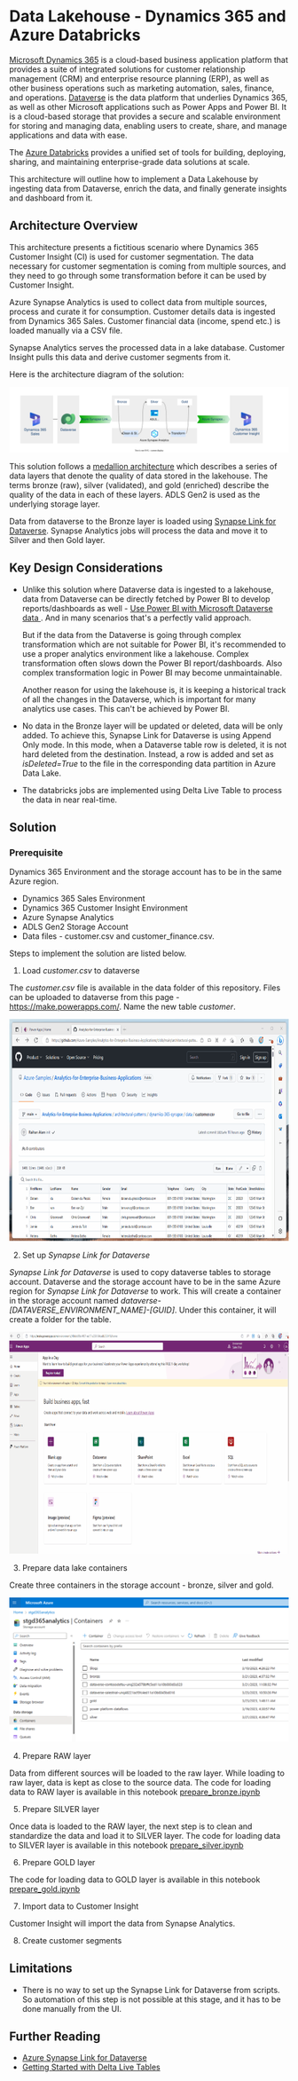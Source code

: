 # Data Lakehouse - Dynamics 365 and Azure Databricks

[Microsoft Dynamics 365](https://learn.microsoft.com/en-us/dynamics365/) is a cloud-based business application platform that provides a suite of integrated solutions for customer relationship management (CRM) and enterprise resource planning (ERP), as well as other business operations such as marketing automation, sales, finance, and operations. [Dataverse](https://learn.microsoft.com/en-us/power-apps/maker/data-platform/data-platform-intro) is the data platform that underlies Dynamics 365, as well as other Microsoft applications such as Power Apps and Power BI. It is a cloud-based storage that provides a secure and scalable environment for storing and managing data, enabling users to create, share, and manage applications and data with ease.

The [Azure Databricks](https://learn.microsoft.com/en-us/azure/databricks/introduction/) provides a unified set of tools for building, deploying, sharing, and maintaining enterprise-grade data solutions at scale.

This architecture will outline how to implement a Data Lakehouse by ingesting data from Dataverse, enrich the data, and finally generate insights and dashboard from it.

## Architecture Overview

This architecture presents a fictitious scenario where Dynamics 365 Customer Insight (CI) is used for customer segmentation. The data necessary for customer segmentation is coming from multiple sources, and they need to go through some transformation before it can be used by Customer Insight.

Azure Synapse Analytics is used to collect data from multiple sources, process and curate it for consumption. Customer details data is ingested from Dynamics 365 Sales. Customer financial data (income, spend etc.) is loaded manually via a CSV file.

Synapse Analytics serves the processed data in a lake database. Customer Insight pulls this data and derive customer segments from it.

Here is the architecture diagram of the solution:

![Analytics via Synapse Link and Azure Synapse](../../images/analytics-dyn365-synapse.drawio.svg)

This solution follows a [medallion architecture](https://learn.microsoft.com/en-us/azure/databricks/lakehouse/medallion) which describes a series of data layers that denote the quality of data stored in the lakehouse. The terms bronze (raw), silver (validated), and gold (enriched) describe the quality of the data in each of these layers. ADLS Gen2 is used as the underlying storage layer.

Data from dataverse to the Bronze layer is loaded using [Synapse Link for Dataverse](https://learn.microsoft.com/en-us/power-apps/maker/data-platform/export-to-data-lake). Synapse Analytics jobs will process the data and move it to Silver and then Gold layer.

## Key Design Considerations

- Unlike this solution where Dataverse data is ingested to a lakehouse, data from Dataverse can be directly fetched by Power BI to develop reports/dashboards as well - [Use Power BI with Microsoft Dataverse data
](https://learn.microsoft.com/en-us/power-apps/maker/data-platform/use-powerbi-dataverse). And in many scenarios that's a perfectly valid approach.

  But if the data from the Dataverse is going through complex transformation which are not suitable for Power BI, it's recommended to use a proper analytics environment like a lakehouse. Complex transformation often slows down the Power BI report/dashboards. Also complex transformation logic in Power BI may become unmaintainable.

  Another reason for using the lakehouse is, it is keeping a historical track of all the changes in the Dataverse, which is important for many analytics use cases. This can't be achieved by Power BI.

- No data in the Bronze layer will be updated or deleted, data will be only added. To achieve this, Synapse Link for Dataverse is using Append Only mode. In this mode, when a Dataverse table row is deleted, it is not hard deleted from the destination. Instead, a row is added and set as *isDeleted=True* to the file in the corresponding data partition in Azure Data Lake.

- The databricks jobs are implemented using Delta Live Table to process the data in near real-time.

## Solution

### Prerequisite

Dynamics 365 Environment and the storage account has to be in the same Azure region.

- Dynamics 365 Sales Environment
- Dynamics 365 Customer Insight Environment
- Azure Synapse Analytics
- ADLS Gen2 Storage Account
- Data files - customer.csv and customer_finance.csv.

Steps to implement the solution are listed below.

1. Load *customer.csv* to dataverse

The *customer.csv* file is available in the data folder of this repository. Files can be uploaded to dataverse from this page - https://make.powerapps.com/. Name the new table *customer*.

<img src="./../../images/csv_to_dataverse.gif" width="600" height="400" />

2. Set up *Synapse Link for Dataverse*

*Synapse Link for Dataverse* is used to copy dataverse tables to storage account. Dataverse and the storage account have to be in the same Azure region for *Synapse Link for Dataverse* to work. This will create a container in the storage account named *dataverse-[DATAVERSE_ENVIRONMENT_NAME]-[GUID]*. Under this container, it will create a folder for the table.

<img src="./../../images/synapse_link_dataverse.gif" width="600" height="400" />

3. Prepare data lake containers

Create three containers in the storage account - bronze, silver and gold.

![storage account containers](../../images/storage_account.png)

4. Prepare RAW layer

Data from different sources will be loaded to the raw layer. While loading to raw layer, data is kept as close to the source data. The code for loading data to RAW layer is available in this notebook [prepare_bronze.ipynb](./code/prepare_bronze.ipynb)

5. Prepare SILVER layer

Once data is loaded to the RAW layer, the next step is to clean and standardize the data and load it to SILVER layer. The code for loading data to SILVER layer is available in this notebook [prepare_silver.ipynb](./code/prepare_silver.ipynb)

6. Prepare GOLD layer

The code for loading data to GOLD layer is available in this notebook [prepare_gold.ipynb](./code/prepare_gold.ipynb)

7. Import data to Customer Insight

Customer Insight will import the data from Synapse Analytics.

8. Create customer segments


## Limitations

- There is no way to set up the Synapse Link for Dataverse from scripts. So automation of this step is not possible at this stage, and it has to be done manually from the UI.

## Further Reading

- [Azure Synapse Link for Dataverse](https://learn.microsoft.com/power-apps/maker/data-platform/export-to-data-lake)
- [Getting Started with Delta Live Tables](https://www.databricks.com/discover/pages/getting-started-with-delta-live-tables)
